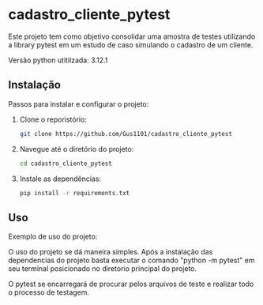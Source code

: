 # cadastro_cliente_pytest

Este projeto tem como objetivo consolidar uma amostra de testes utilizando a library pytest em um estudo de caso simulando o cadastro de um cliente.

Versão python utitilzada: 3.12.1

## Instalação

Passos para instalar e configurar o projeto:

1. Clone o reporistório:
    ```sh
    git clone https://github.com/Gus1101/cadastro_cliente_pytest
    ```

2. Navegue até o diretório do projeto:
    ```sh
    cd cadastro_cliente_pytest
    ```

3. Instale as dependências:
    ```sh
    pip install -r requirements.txt
    ```

## Uso

Exemplo de uso do projeto:

O uso do projeto se dá maneira simples. Após a instalação das dependencias do projeto basta executar o comando "python -m pytest" em seu terminal posicionado no diretorio principal do projeto.

O pytest se encarregará de procurar pelos arquivos de teste e realizar todo o processo de testagem.